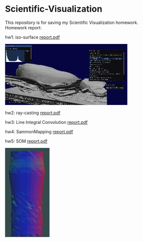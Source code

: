 # Scientific-Visualization

This repository is for saving my Scientific Visualization homework. Homework report:

hw1: iso-surface
[report.pdf](https://github.com/user-attachments/files/21209972/report.pdf)

![image](MarchingCubes.gif)



hw2: ray-casting
[report.pdf](https://github.com/user-attachments/files/21209974/report.pdf)

hw3: Line Integral Convolution
[report.pdf](https://github.com/user-attachments/files/21209991/report.pdf)

hw4: SammonMapping
[report.pdf](https://github.com/user-attachments/files/21209998/report.pdf)

hw5: SOM
[report.pdf](https://github.com/user-attachments/files/21210002/report.pdf)

![image](SOM.gif)

